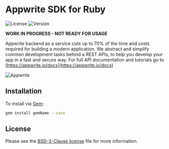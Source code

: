 # Appwrite SDK for Ruby

![License](https://img.shields.io/github/license//.svg?v=1)
![Version](https://img.shields.io/badge/api%20version-0.2.0-blue.svg?v=1)

**WORK IN PROGRESS - NOT READY FOR USAGE**

Appwrite backend as a service cuts up to 70% of the time and costs required for building a modern application. We abstract and simplify common development tasks behind a REST APIs, to help you develop your app in a fast and secure way. For full API documentation and tutorials go to [https://appwrite.io/docs](https://appwrite.io/docs)



![Appwrite](https://appwrite.io/v1/images/console.png)

## Installation

To install via [Gem](https://rubygems.org/):

```bash
gem install gemName --save
```

## License

Please see the [BSD-3-Clause license](https://raw.githubusercontent.com/appwrite/appwrite/master/LICENSE) file for more information.